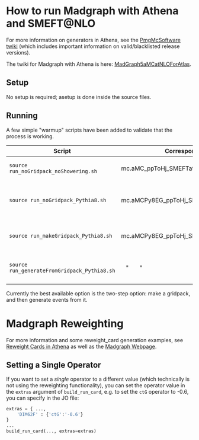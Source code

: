 How to run Madgraph with Athena and SMEFT@NLO
=============

For more information on generators in Athena, see the [PmgMcSoftware twiki](https://twiki.cern.ch/twiki/bin/viewauth/AtlasProtected/PmgMcSoftware)
(which includes important information on valid/blacklisted release versions).

The twiki for Madgraph with Athena is here: [MadGraph5aMCatNLOForAtlas](https://twiki.cern.ch/twiki/bin/view/AtlasProtected/MadGraph5aMCatNLOForAtlas).

Setup
---------

No setup is required; asetup is done inside the source files.

Running
---------

A few simple "warmup" scripts have been added to validate that the process is working.

| Script | Corresponding JO | Description |
| ------ | ---------------- | ----------- |
| `source run_noGridpack_noShowering.sh` | mc.aMC_ppToHj_SMEFTatNLO_Nominal.py | Run without gridpack or showering |
| `source run_noGridpack_Pythia8.sh` | mc.aMCPy8EG_ppToHj_SMEFTatNLO_Nominal.py | Run without gridpack, but interface to Pythia8 |
| `source run_makeGridpack_Pythia8.sh` | mc.aMCPy8EG_ppToHj_SMEFTatNLO_GridPack.py | Make gridpack (with Pythia8) |
| `source run_generateFromGridpack_Pythia8.sh` | &nbsp;&nbsp;&nbsp;"&nbsp;&nbsp;&nbsp;&nbsp;&nbsp;&nbsp;&nbsp;" | Run from gridpack generated from above |

Currently the best available option is the two-step option: make a gridpack, and then generate events from it.

Madgraph Reweighting
=========

For more information and some reweight_card generation examples, see
[Reweight Cards in Athena](https://twiki.cern.ch/twiki/bin/viewauth/AtlasProtected/MadGraph5aMCatNLOreweight) as well as the
[Madgraph Webpage](https://cp3.irmp.ucl.ac.be/projects/madgraph/wiki/Reweight#Contentofthereweight_card).

Setting a Single Operator
----------
If you want to set a *single* operator to a different value (which technically is not using the reweighting functionality), you can set the operator value
in the `extras` argument of `build_run_card`, e.g. to set the `ctG` operator to -0.6, you can specify in the JO file:

```python
extras = { ...,
    'DIM62F' : {'ctG':'-0.6'}
}
...
build_run_card(..., extras=extras)
```

